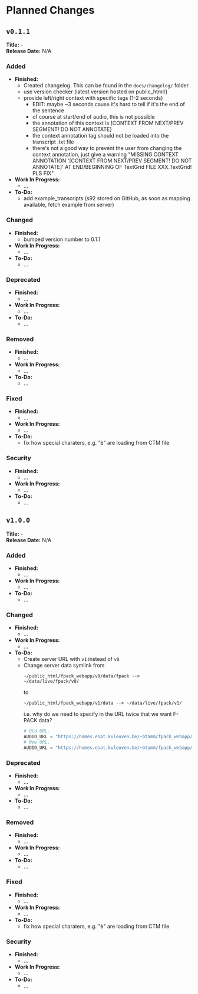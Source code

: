 # Planned Changes

## `v0.1.1`

**Title:** - \
**Release Date:** N/A


### Added
- **Finished:**
  - Created changelog. This can be found in the `docs/changelog/` folder.
  - use version checker (latest version hosted on public_html/)
  - provide left/right context with specific tags (1-2 seconds)
    - EDIT: maybe ~3 seconds cause it's hard to tell if it's the end of the sentence
    - of course at start/end of audio, this is not possible
    - the annotation of this context is [CONTEXT FROM NEXT/PREV SEGMENT! DO NOT
      ANNOTATE]
    - the context annotation tag should not be loaded into the transcript .txt file
    - there's not a good way to prevent the user from changing the context annotation,
      just give a warning "MISSING CONTEXT ANNOTATION '[CONTEXT FROM NEXT/PREV SEGMENT!
      DO NOT ANNOTATE]' AT END/BEGINNING OF TextGrid FILE XXX.TextGrid! PLS FIX"
- **Work In Progress:**
  - ...
- **To-Do:**
  - add example_transcripts (s92 stored on GitHub, as soon as mapping available, fetch
    example from server)


### Changed
- **Finished:**
  - bumped version number to 0.1.1
- **Work In Progress:**
  - ...
- **To-Do:**
  -  ...

### Deprecated
- **Finished:**
  - ...
- **Work In Progress:**
  - ...
- **To-Do:**
  -  ...

### Removed
- **Finished:**
  - ...
- **Work In Progress:**
  - ...
- **To-Do:**
  -  ...

### Fixed
- **Finished:**
  - ...
- **Work In Progress:**
  - ...
- **To-Do:**
  - fix how special charaters, e.g. "è" are loading from CTM file

### Security
- **Finished:**
  - ...
- **Work In Progress:**
  - ...
- **To-Do:**
  -  ...



## `v1.0.0`

**Title:** - \
**Release Date:** N/A


### Added
- **Finished:**
  - ...
- **Work In Progress:**
  - ...
- **To-Do:**
  - ...

### Changed
- **Finished:**
  - ...
- **Work In Progress:**
  - ...
- **To-Do:**
  - Create server URL with `v1` instead of `v0`.
  - Change server data symlink from
    ```
    ~/public_html/fpack_webapp/v0/data/fpack --> ~/data/live/fpack/v0/
    ```
    to
    ```
    ~/public_html/fpack_webapp/v1/data --> ~/data/live/fpack/v1/
    ```
    i.e. why do we need to specify in the URL twice that we want F-PACK data?
    ```python
    # Old URL.
    AUDIO_URL = "https://homes.esat.kuleuven.be/~btamm/fpack_webapp/v0/data/fpack/audio"
    # New URL.
    AUDIO_URL = "https://homes.esat.kuleuven.be/~btamm/fpack_webapp/v1/data/audio"
    ```

### Deprecated
- **Finished:**
  - ...
- **Work In Progress:**
  - ...
- **To-Do:**
  -  ...

### Removed
- **Finished:**
  - ...
- **Work In Progress:**
  - ...
- **To-Do:**
  -  ...

### Fixed
- **Finished:**
  - ...
- **Work In Progress:**
  - ...
- **To-Do:**
  - fix how special charaters, e.g. "è" are loading from CTM file

### Security
- **Finished:**
  - ...
- **Work In Progress:**
  - ...
- **To-Do:**
  -  ...

